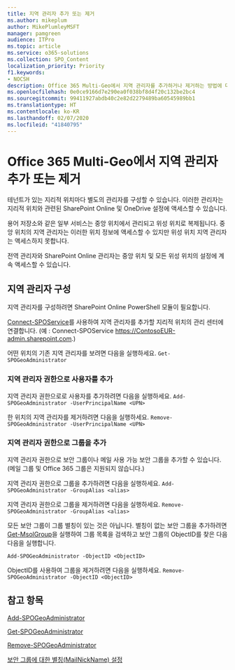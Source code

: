 ```yaml
---
title: 지역 관리자 추가 또는 제거
ms.author: mikeplum
author: MikePlumleyMSFT
manager: pamgreen
audience: ITPro
ms.topic: article
ms.service: o365-solutions
ms.collection: SPO_Content
localization_priority: Priority
f1.keywords:
- NOCSH
description: Office 365 Multi-Geo에서 지역 관리자를 추가하거나 제거하는 방법에 대해 알아봅니다.
ms.openlocfilehash: 0e0ce9166d7e290ea0f038bf8d4f20c132be2bc4
ms.sourcegitcommit: 99411927abdb40c2e82d2279489ba60545989bb1
ms.translationtype: HT
ms.contentlocale: ko-KR
ms.lasthandoff: 02/07/2020
ms.locfileid: "41840795"
---
```

# <a name="add-or-remove-a-geo-administrator-in-office-365-multi-geo"></a>Office 365 Multi-Geo에서 지역 관리자 추가 또는 제거

테넌트가 있는 지리적 위치마다 별도의 관리자를 구성할 수 있습니다. 이러한 관리자는 지리적 위치와 관련된 SharePoint Online 및 OneDrive 설정에 액세스할 수 있습니다.

용어 저장소와 같은 일부 서비스는 중앙 위치에서 관리되고 위성 위치로 복제됩니다. 중앙 위치의 지역 관리자는 이러한 위치 정보에 액세스할 수 있지만 위성 위치 지역 관리자는 액세스하지 못합니다.

전역 관리자와 SharePoint Online 관리자는 중앙 위치 및 모든 위성 위치의 설정에 계속 액세스할 수 있습니다.

## <a name="configuring-geo-administrators"></a>지역 관리자 구성

지역 관리자를 구성하려면 SharePoint Online PowerShell 모듈이 필요합니다.

[Connect-SPOService](https://docs.microsoft.com/powershell/module/sharepoint-online/Connect-SPOService)를 사용하여 지역 관리자를 추가할 지리적 위치의 관리 센터에 연결합니다. (예 : Connect-SPOService  https://ContosoEUR-admin.sharepoint.com.)

어떤 위치의 기존 지역 관리자를 보려면 다음을 실행하세요. `Get-SPOGeoAdministrator` 

### <a name="adding-a-user-as-a-geo-admin"></a>지역 관리자 권한으로 사용자를 추가

지역 관리자 권한으로로 사용자를 추가하려면 다음을 실행하세요. `Add-SPOGeoAdministrator -UserPrincipalName <UPN>`

한 위치의 지역 관리자를 제거하려면 다음을 실행하세요.  `Remove-SPOGeoAdministrator -UserPrincipalName <UPN>`

### <a name="adding-a-group-as-a-geo-admin"></a>지역 관리자 권한으로 그룹을 추가

지역 관리자 권한으로 보안 그룹이나 메일 사용 가능 보안 그룹을 추가할 수 있습니다. (메일 그룹 및 Office 365 그룹은 지원되지 않습니다.)

지역 관리자 권한으로 그룹을 추가하려면 다음을 실행하세요. `Add-SPOGeoAdministrator -GroupAlias <alias>`

지역 관리자 권한으로 그룹을 제거하려면 다음을 실행하세요. `Remove-SPOGeoAdministrator -GroupAlias <alias>`

모든 보안 그룹이 그룹 별칭이 있는 것은 아닙니다. 별칭이 없는 보안 그룹을 추가하려면 [Get-MsolGroup](https://docs.microsoft.com/powershell/module/msonline/get-msolgroup)을 실행하여 그룹 목록을 검색하고 보안 그룹의 ObjectID를 찾은 다음 다음을 실행합니다.

`Add-SPOGeoAdministrator -ObjectID <ObjectID>`

ObjectID를 사용하여 그룹을 제거하려면 다음을 실행하세요. `Remove-SPOGeoAdministrator -ObjectID <ObjectID>`

## <a name="see-also"></a>참고 항목

[Add-SPOGeoAdministrator](https://docs.microsoft.com/powershell/module/sharepoint-online/add-spogeoadministrator)

[Get-SPOGeoAdministrator](https://docs.microsoft.com/powershell/module/sharepoint-online/get-spogeoadministrator)

[Remove-SPOGeoAdministrator](https://docs.microsoft.com/powershell/module/sharepoint-online/remove-spogeoadministrator)

[보안 그룹에 대한 별칭(MailNickName) 설정](https://docs.microsoft.com/powershell/module/azuread/set-azureadgroup)